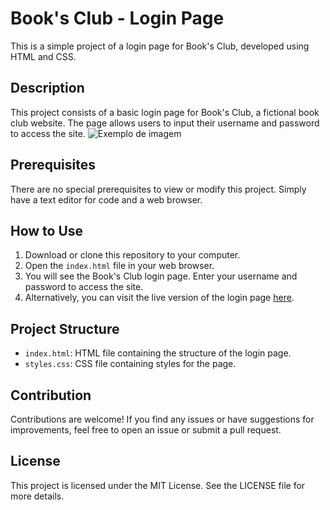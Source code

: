 # Book's Club - Login Page

This is a simple project of a login page for Book's Club, developed using HTML and CSS.

## Description

This project consists of a basic login page for Book's Club, a fictional book club website. The page allows users to input their username and password to access the site.
![Exemplo de imagem](images/example.png)


## Prerequisites

There are no special prerequisites to view or modify this project. Simply have a text editor for code and a web browser.

## How to Use

1. Download or clone this repository to your computer.
2. Open the `index.html` file in your web browser.
3. You will see the Book's Club login page. Enter your username and password to access the site.
4. Alternatively, you can visit the live version of the login page [here](https://yellowcatx.github.io/booksClub/).


## Project Structure

- `index.html`: HTML file containing the structure of the login page.
- `styles.css`: CSS file containing styles for the page.

## Contribution

Contributions are welcome! If you find any issues or have suggestions for improvements, feel free to open an issue or submit a pull request.

## License

This project is licensed under the MIT License. See the LICENSE file for more details.


